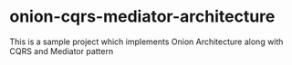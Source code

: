# onion-cqrs-mediator-architecture
This is a sample project which implements Onion Architecture along with CQRS and Mediator pattern
